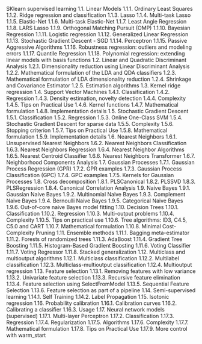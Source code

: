 SKlearn supervised learning 
    1.1. Linear Models
    1.1.1. Ordinary Least Squares
    1.1.2. Ridge regression and classification
    1.1.3. Lasso
    1.1.4. Multi-task Lasso
    1.1.5. Elastic-Net
    1.1.6. Multi-task Elastic-Net
    1.1.7. Least Angle Regression
    1.1.8. LARS Lasso
    1.1.9. Orthogonal Matching Pursuit (OMP)
    1.1.10. Bayesian Regression
    1.1.11. Logistic regression
    1.1.12. Generalized Linear Regression
    1.1.13. Stochastic Gradient Descent - SGD
    1.1.14. Perceptron
    1.1.15. Passive Aggressive Algorithms
    1.1.16. Robustness regression: outliers and modeling errors
    1.1.17. Quantile Regression
    1.1.18. Polynomial regression: extending linear models with basis functions
    1.2. Linear and Quadratic Discriminant Analysis
    1.2.1. Dimensionality reduction using Linear Discriminant Analysis
    1.2.2. Mathematical formulation of the LDA and QDA classifiers
    1.2.3. Mathematical formulation of LDA dimensionality reduction
    1.2.4. Shrinkage and Covariance Estimator
    1.2.5. Estimation algorithms
    1.3. Kernel ridge regression
    1.4. Support Vector Machines
    1.4.1. Classification
    1.4.2. Regression
    1.4.3. Density estimation, novelty detection
    1.4.4. Complexity
    1.4.5. Tips on Practical Use
    1.4.6. Kernel functions
    1.4.7. Mathematical formulation
    1.4.8. Implementation details
    1.5. Stochastic Gradient Descent
    1.5.1. Classification
    1.5.2. Regression
    1.5.3. Online One-Class SVM
    1.5.4. Stochastic Gradient Descent for sparse data
    1.5.5. Complexity
    1.5.6. Stopping criterion
    1.5.7. Tips on Practical Use
    1.5.8. Mathematical formulation
    1.5.9. Implementation details
    1.6. Nearest Neighbors
    1.6.1. Unsupervised Nearest Neighbors
    1.6.2. Nearest Neighbors Classification
    1.6.3. Nearest Neighbors Regression
    1.6.4. Nearest Neighbor Algorithms
    1.6.5. Nearest Centroid Classifier
    1.6.6. Nearest Neighbors Transformer
    1.6.7. Neighborhood Components Analysis
    1.7. Gaussian Processes
    1.7.1. Gaussian Process Regression (GPR)
    1.7.2. GPR examples
    1.7.3. Gaussian Process Classification (GPC)
    1.7.4. GPC examples
    1.7.5. Kernels for Gaussian Processes
    1.8. Cross decomposition
    1.8.1. PLSCanonical
    1.8.2. PLSSVD
    1.8.3. PLSRegression
    1.8.4. Canonical Correlation Analysis
    1.9. Naive Bayes
    1.9.1. Gaussian Naive Bayes
    1.9.2. Multinomial Naive Bayes
    1.9.3. Complement Naive Bayes
    1.9.4. Bernoulli Naive Bayes
    1.9.5. Categorical Naive Bayes
    1.9.6. Out-of-core naive Bayes model fitting
    1.10. Decision Trees
    1.10.1. Classification
    1.10.2. Regression
    1.10.3. Multi-output problems
    1.10.4. Complexity
    1.10.5. Tips on practical use
    1.10.6. Tree algorithms: ID3, C4.5, C5.0 and CART
    1.10.7. Mathematical formulation
    1.10.8. Minimal Cost-Complexity Pruning
    1.11. Ensemble methods
    1.11.1. Bagging meta-estimator
    1.11.2. Forests of randomized trees
    1.11.3. AdaBoost
    1.11.4. Gradient Tree Boosting
    1.11.5. Histogram-Based Gradient Boosting
    1.11.6. Voting Classifier
    1.11.7. Voting Regressor
    1.11.8. Stacked generalization
    1.12. Multiclass and multioutput algorithms
    1.12.1. Multiclass classification
    1.12.2. Multilabel classification
    1.12.3. Multiclass-multioutput classification
    1.12.4. Multioutput regression
    1.13. Feature selection
    1.13.1. Removing features with low variance
    1.13.2. Univariate feature selection
    1.13.3. Recursive feature elimination
    1.13.4. Feature selection using SelectFromModel
    1.13.5. Sequential Feature Selection
    1.13.6. Feature selection as part of a pipeline
    1.14. Semi-supervised learning
    1.14.1. Self Training
    1.14.2. Label Propagation
    1.15. Isotonic regression
    1.16. Probability calibration
    1.16.1. Calibration curves
    1.16.2. Calibrating a classifier
    1.16.3. Usage
    1.17. Neural network models (supervised)
    1.17.1. Multi-layer Perceptron
    1.17.2. Classification
    1.17.3. Regression
    1.17.4. Regularization
    1.17.5. Algorithms
    1.17.6. Complexity
    1.17.7. Mathematical formulation
    1.17.8. Tips on Practical Use
    1.17.9. More control with warm_start